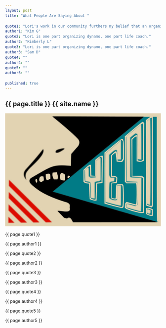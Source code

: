 ```yaml
---
layout: post
title: "What People Are Saying About "

quote1: "Lori's work in our community furthers my belief that an organized, calm, clean home is directly linked to kids doing well in class."
author1: "Kim G"
quote2: "Lori is one part organizing dynamo, one part life coach."
author2: "Kimberly L"
quote3: "Lori is one part organizing dynamo, one part life coach."
author3: "Sam D"
quote4: ""
author4: ""
quote5: ""
author5: ""

published: true
---
```


<section id="testamonials" class="testamonials content-section text-center">
  <div class="container-fluid">
    <div class="row">
      <div class="col-md-12">
          <h2>{{ page.title }} {{ site.name }}</h2>
      </div>
    </div>
      <div class="art row">
        <img src="../img/testamonials-yes.jpg" class="img-responsive" alt="Responsive image">
        <div>
          <p class="quote">{{ page.quote1 }}</p><p class="author">{{ page.author1 }}</p>
          <p class="quote">{{ page.quote2 }}</p><p class="author">{{ page.author2 }}</p>
          <p class="quote">{{ page.quote3 }}</p><p class="author">{{ page.author3 }}</p>
          <p class="quote">{{ page.quote4 }}</p><p class="author">{{ page.author4 }}</p>
          <p class="quote">{{ page.quote5 }}</p><p class="author">{{ page.author5 }}</p>
        </div>
      </div>
  </div>
</section>

